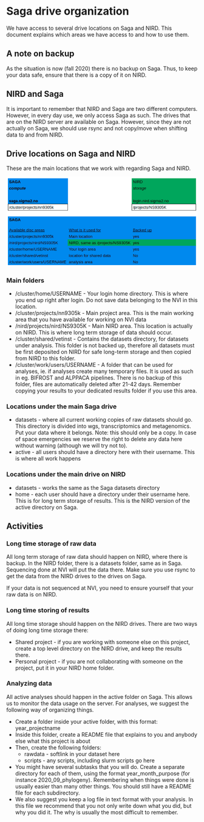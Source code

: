 # Saga drive organization

We have access to several drive locations on Saga and NIRD. This document
explains which areas we have access to and how to use them.

## A note on backup
As the situation is now (fall 2020) there is no backup on Saga. Thus,
to keep your data safe, ensure that there is a copy of it on NIRD.


## NIRD and Saga
It is important to remember that NIRD and Saga are two different computers.
However, in every day use, we only access Saga as such. The drives that
are on the NIRD server are available on Saga. However, since they are not
actually on Saga, we should use rsync and not copy/move when shifting data
to and from NIRD.


## Drive locations on Saga and NIRD
These are the main locations that we work with regarding Saga and NIRD.

![Saga and NIRD overview](main_storage.png)

### Main folders
* /cluster/home/USERNAME - Your login home directory. This is where you end up right after login. Do not save data belonging to the NVI in this location.
* /cluster/projects/nn9305k - Main project area. This is the main working
area that you have available for working on NVI data
* /nird/projects/nird/NS9305K - Main NIRD area. This location is actually on
NIRD. This is where long term storage of data should occur.
* /cluster/shared/vetinst - Contains the datasets directory, for datasets under analysis. This folder is not backed up, therefore all datasets must be first deposited on NIRD for safe long-term storage and then copied from NIRD to this folder.   
* /cluster/work/users/USERNAME - A folder that can be used for analyses, ie. if analyses create many temporary files. It is used as such in eg. BIFROST and ALPPACA pipelines. There is no backup of this folder, files are automatically deleted after 21-42 days. Remember copying your results to your dedicated results folder if you use this area.

### Locations under the main Saga drive
* datasets - where all current working copies of raw datasets should go. This directory is divided into wgs, transcriptomics and metagenomics. Put your data where it belongs. Note: this should only be a copy. In case of space emergencies we reserve the right to delete any data here without warning (although we will try not to).
* active - all users should have a directory here with their username. This is
where all work happens

### Locations under the main drive on NIRD
* datasets - works the same as the Saga datasets directory
* home - each user should have a directory under their username here. This is
for long term storage of results. This is the NIRD version of the active
directory on Saga.


## Activities

### Long time storage of raw data
All long term storage of raw data should happen on NIRD, where there is
backup. In the NIRD folder, there is a datasets folder, same as in Saga.
Sequencing done at NVI will put the data there. Make sure you use rsync to
get the data from the NIRD drives to the drives on Saga.

If your data is not sequenced at NVI, you need to ensure yourself that your raw data is on NIRD.

### Long time storing of results
All long time storage should happen on the NIRD drives. There are two ways of
doing long time storage there:

* Shared project - if you are working with someone else on this project, create
a top level directory on the NIRD drive, and keep the results there.
* Personal project - if you are not collaborating with someone on the project,
put it in your NIRD home folder.

### Analyzing data
All active analyses should happen in the active folder on Saga. This allows
us to monitor the data usage on the server. For analyses, we suggest the
following way of organizing things.

* Create a folder inside your active folder, with this format:
year_projectname
* Inside this folder, create a README file that explains to you and anybody
else what this project is about
* Then, create the following folders:
    * rawdata - softlink in your dataset here
    * scripts - any scripts, including slurm scripts go here
* You might have several subtasks that you will do. Create a separate
directory for each of them, using the format year_month_purpose (for instance
2020_09_phylogeny). Remembering when things were done is usually easier
than many other things. You should still have a README file for each subdirectory.
* We also suggest you keep a log file in text format with your analysis. In
this file we recommend that you not only write down what you did, but why
you did it. The why is usually the most difficult to remember.
